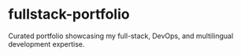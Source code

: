 # fullstack-portfolio
Curated portfolio showcasing my full-stack, DevOps, and multilingual development expertise.
